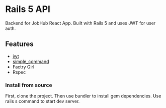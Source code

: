 # Rails 5 API

Backend for JobHub React App. Built with Rails 5 and uses JWT for user auth.

## Features
* [jwt](https://github.com/jwt/ruby-jwt)
* [simple_command](https://github.com/nebulab/simple_command)
* Factry Girl
* Rspec

### Install from source

First, clone the project. Then use bundler to install gem dependencies. Use rails s command to start dev server.
